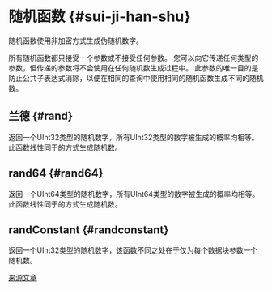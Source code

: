 # 随机函数 {#sui-ji-han-shu}

随机函数使用非加密方式生成伪随机数字。

所有随机函数都只接受一个参数或不接受任何参数。
您可以向它传递任何类型的参数，但传递的参数将不会使用在任何随机数生成过程中。
此参数的唯一目的是防止公共子表达式消除，以便在相同的查询中使用相同的随机函数生成不同的随机数。

## 兰德 {#rand}

返回一个UInt32类型的随机数字，所有UInt32类型的数字被生成的概率均相等。此函数线性同于的方式生成随机数。

## rand64 {#rand64}

返回一个UInt64类型的随机数字，所有UInt64类型的数字被生成的概率均相等。此函数线性同于的方式生成随机数。

## randConstant {#randconstant}

返回一个UInt32类型的随机数字，该函数不同之处在于仅为每个数据块参数一个随机数。

[来源文章](https://clickhouse.tech/docs/en/query_language/functions/random_functions/) <!--hide-->
